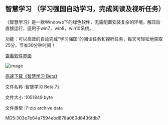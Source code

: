 ## 智慧学习 （学习强国自动学习，完成阅读及视听任务）

《智慧学习》是一款Windows下的绿色软件，无需配置安装复杂的环境，解压后直接运行，适用于win7，win8，win10系统。

功能：可以高效的自动完成“学习强国”的阅读任务和视听任务，每天可轻松地获取25分，节省30分钟时间！

[查看软件界面](https://s1.ax1x.com/2020/04/29/J7ceIS.png)

![image](https://s1.ax1x.com/2020/04/29/J7ceIS.png)

[高速下载《智慧学习 Beta》](https://cdn.jsdelivr.net/gh/aiyotu/zhihuixuexi@master/%E6%99%BA%E6%85%A7%E5%AD%A6%E4%B9%A0%20Beta.7z)

文件名称 :智慧学习 Beta.7z

文件大小 :1051849 byte

文件类型 :7-zip archive data

MD5:303e7b64a7594ebd878a060d8436fdb7